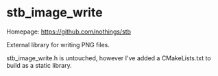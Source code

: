 # stb_image_write

Homepage: https://github.com/nothings/stb

External library for writing PNG files.

stb_image_write.h is untouched, however I've added a CMakeLists.txt to build as a static library.
